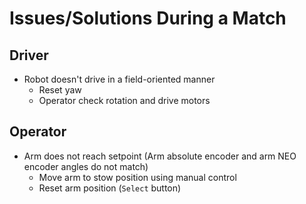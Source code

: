# Issues/Solutions During a Match

## Driver
* Robot doesn't drive in a field-oriented manner
    * Reset yaw
    * Operator check rotation and drive motors

## Operator
* Arm does not reach setpoint (Arm absolute encoder and arm NEO encoder angles do not match)
    * Move arm to stow position using manual control
    * Reset arm position (`Select` button)